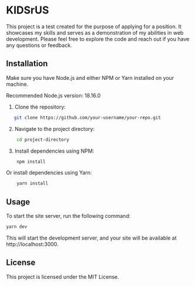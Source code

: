 # KIDSrUS

This project is a test created for the purpose of applying for a position. It showcases my skills and serves as a demonstration of my abilities in web development. Please feel free to explore the code and reach out if you have any questions or feedback.

## Installation

Make sure you have Node.js and either NPM or Yarn installed on your machine.

Recommended Node.js version: 18.16.0

1. Clone the repository:

```bash
   git clone https://github.com/your-username/your-repo.git
```

2. Navigate to the project directory:

```bash
    cd project-directory
```
    
3. Install dependencies using NPM:

```bash
    npm install
```

Or install dependencies using Yarn:

```bash
    yarn install
```

## Usage
To start the site server, run the following command:

```bash
yarn dev
```

This will start the development server, and your site will be available at http://localhost:3000.

## License
This project is licensed under the MIT License.
